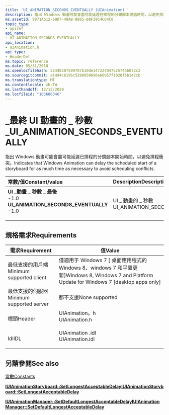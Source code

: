 ```yaml
---
title: 'UI_ANIMATION_SECONDS_EVENTUALLY (UIAnimation) '
description: 指出 Windows 動畫可能會盡可能延遲已排程的分鏡腳本開始時間，以避免排程衝突。
ms.assetid: 9971A612-69D7-49AB-8865-B8F29C4CD4C8
topic_type:
- apiref
api_name:
- UI_ANIMATION_SECONDS_EVENTUALLY
api_location:
- UIAnimation.h
api_type:
- HeaderDef
ms.topic: reference
ms.date: 05/31/2018
ms.openlocfilehash: 22448287599707b10de147224047525745b072c2
ms.sourcegitcommit: a1494c819bc5200050696e66057f1020f5b142cb
ms.translationtype: MT
ms.contentlocale: zh-TW
ms.lasthandoff: 12/12/2020
ms.locfileid: "103686346"
---
```

# <a name="ui_animation_seconds_eventually"></a><span data-ttu-id="f4a2e-103">\_最終 UI 動畫的 \_ 秒數 \_</span><span class="sxs-lookup"><span data-stu-id="f4a2e-103">UI\_ANIMATION\_SECONDS\_EVENTUALLY</span></span>

<span data-ttu-id="f4a2e-104">指出 Windows 動畫可能會盡可能延遲已排程的分鏡腳本開始時間，以避免排程衝突。</span><span class="sxs-lookup"><span data-stu-id="f4a2e-104">Indicates that Windows Animation can delay the scheduled start of a storyboard for as much time as necessary to avoid scheduling conflicts.</span></span>



| <span data-ttu-id="f4a2e-105">常數/值</span><span class="sxs-lookup"><span data-stu-id="f4a2e-105">Constant/value</span></span>                                                                                                                                                                                                                                                                  | <span data-ttu-id="f4a2e-106">Description</span><span class="sxs-lookup"><span data-stu-id="f4a2e-106">Description</span></span>                       |
|:--------------------------------------------------------------------------------------------------------------------------------------------------------------------------------------------------------------------------------------------------------------------------------|:----------------------------------|
| <span id="UI_ANIMATION_SECONDS_EVENTUALLY"></span><span id="ui_animation_seconds_eventually"></span><dl> <span data-ttu-id="f4a2e-107"><dt>**UI \_動畫 \_ 秒數 \_ 最後**</dt> <dt>-1.0</dt></span><span class="sxs-lookup"><span data-stu-id="f4a2e-107"><dt>**UI\_ANIMATION\_SECONDS\_EVENTUALLY**</dt> <dt>-1.0</dt></span></span> </dl> | <span data-ttu-id="f4a2e-108">UI \_ 動畫的 \_ 秒數</span><span class="sxs-lookup"><span data-stu-id="f4a2e-108">UI\_ANIMATION\_SECONDS</span></span><br/> |



## <a name="requirements"></a><span data-ttu-id="f4a2e-109">規格需求</span><span class="sxs-lookup"><span data-stu-id="f4a2e-109">Requirements</span></span>



| <span data-ttu-id="f4a2e-110">需求</span><span class="sxs-lookup"><span data-stu-id="f4a2e-110">Requirement</span></span> | <span data-ttu-id="f4a2e-111">值</span><span class="sxs-lookup"><span data-stu-id="f4a2e-111">Value</span></span> |
|-------------------------------------|--------------------------------------------------------------------------------------------|
| <span data-ttu-id="f4a2e-112">最低支援的用戶端</span><span class="sxs-lookup"><span data-stu-id="f4a2e-112">Minimum supported client</span></span><br/> | <span data-ttu-id="f4a2e-113">僅適用于 Windows 7 \[ 桌面應用程式的 Windows 8、windows 7 和平臺更新\]</span><span class="sxs-lookup"><span data-stu-id="f4a2e-113">Windows 8, Windows 7 and Platform Update for Windows 7 \[desktop apps only\]</span></span><br/>    |
| <span data-ttu-id="f4a2e-114">最低支援的伺服器</span><span class="sxs-lookup"><span data-stu-id="f4a2e-114">Minimum supported server</span></span><br/> | <span data-ttu-id="f4a2e-115">都不支援</span><span class="sxs-lookup"><span data-stu-id="f4a2e-115">None supported</span></span><br/>                                                                  |
| <span data-ttu-id="f4a2e-116">標頭</span><span class="sxs-lookup"><span data-stu-id="f4a2e-116">Header</span></span><br/>                   | <dl> <span data-ttu-id="f4a2e-117"><dt>UIAnimation。h</dt></span><span class="sxs-lookup"><span data-stu-id="f4a2e-117"><dt>UIAnimation.h</dt></span></span> </dl>   |
| <span data-ttu-id="f4a2e-118">Idl</span><span class="sxs-lookup"><span data-stu-id="f4a2e-118">IDL</span></span><br/>                      | <dl> <span data-ttu-id="f4a2e-119"><dt>UIAnimation .idl</dt></span><span class="sxs-lookup"><span data-stu-id="f4a2e-119"><dt>UIAnimation.idl</dt></span></span> </dl> |



## <a name="see-also"></a><span data-ttu-id="f4a2e-120">另請參閱</span><span class="sxs-lookup"><span data-stu-id="f4a2e-120">See also</span></span>

<dl> <dt>

[<span data-ttu-id="f4a2e-121">常數</span><span class="sxs-lookup"><span data-stu-id="f4a2e-121">Constants</span></span>](constants.md)
</dt> <dt>

[<span data-ttu-id="f4a2e-122">**IUIAnimationStoryboard::SetLongestAcceptableDelay**</span><span class="sxs-lookup"><span data-stu-id="f4a2e-122">**IUIAnimationStoryboard::SetLongestAcceptableDelay**</span></span>](/windows/desktop/api/UIAnimation/nf-uianimation-iuianimationstoryboard-setlongestacceptabledelay)
</dt> <dt>

[<span data-ttu-id="f4a2e-123">**IUIAnimationManager::SetDefaultLongestAcceptableDelay**</span><span class="sxs-lookup"><span data-stu-id="f4a2e-123">**IUIAnimationManager::SetDefaultLongestAcceptableDelay**</span></span>](/windows/desktop/api/UIAnimation/nf-uianimation-iuianimationmanager-setdefaultlongestacceptabledelay)
</dt> </dl>

 

 





